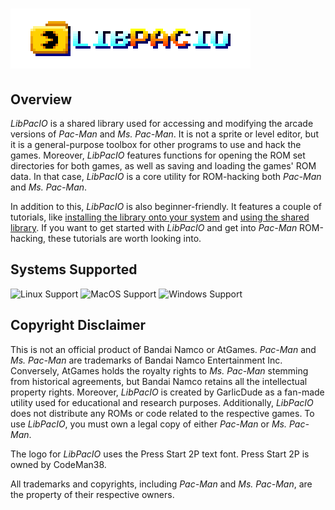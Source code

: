 # ![LibPacIO](./docs/images/logo/logo_4x.png)

## Overview

*LibPacIO* is a shared library used for accessing and modifying the arcade versions of *Pac-Man* and *Ms. Pac-Man*. It is not a sprite or level editor, but it is a general-purpose toolbox for other programs to use and hack the games. Moreover, *LibPacIO* features functions for opening the ROM set directories for both games, as well as saving and loading the games' ROM data. In that case, *LibPacIO* is a core utility for ROM-hacking both *Pac-Man* and *Ms. Pac-Man*.

In addition to this, *LibPacIO* is also beginner-friendly. It features a couple of tutorials, like [installing the library onto your system](./docs/INSTALL.md) and [using the shared library](./docs/USAGE.md). If you want to get started with *LibPacIO* and get into *Pac-Man* ROM-hacking, these tutorials are worth looking into.

## Systems Supported

![Linux Support](https://img.shields.io/badge/Linux-Supported-brightgreen?style=for-the-badge&logo=linux&logoColor=white)
![MacOS Support](https://img.shields.io/badge/MacOS-Supported-brightgreen?style=for-the-badge&logo=apple&logoColor=white)
![Windows Support](https://img.shields.io/badge/Windows-Not_Supported-darkred?style=for-the-badge&logo=windows11&logoColor=white)

## Copyright Disclaimer

This is not an official product of Bandai Namco or AtGames. *Pac-Man* and *Ms. Pac-Man* are trademarks of Bandai Namco Entertainment Inc. Conversely, AtGames holds the royalty rights to *Ms. Pac-Man* stemming from historical agreements, but Bandai Namco retains all the intellectual property rights. Moreover, *LibPacIO* is created by GarlicDude as a fan-made utility used for educational and research purposes. Additionally, *LibPacIO* does not distribute any ROMs or code related to the respective games. To use *LibPacIO*, you must own a legal copy of either *Pac-Man* or *Ms. Pac-Man*.

The logo for *LibPacIO* uses the Press Start 2P text font. Press Start 2P is owned by CodeMan38.

All trademarks and copyrights, including *Pac-Man* and *Ms. Pac-Man*, are the property of their respective owners.
